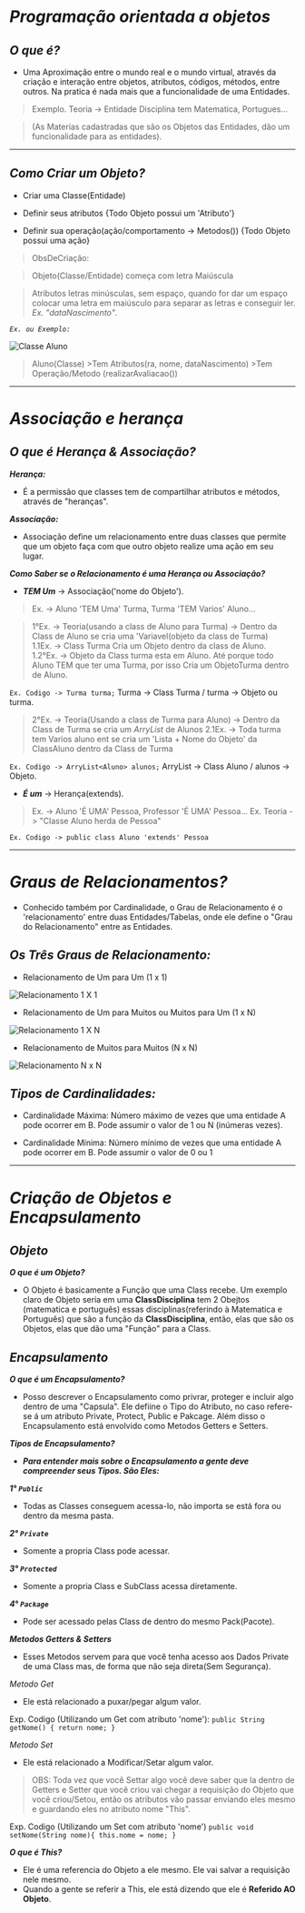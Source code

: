 # **_Programação orientada a objetos_**

## _O que é?_
 
 * Uma Aproximação entre o mundo real e o mundo virtual, através da criação e interação entre 
   objetos, atributos, códigos, métodos, entre outros. Na pratica é nada mais que a funcionalidade de uma Entidades.
   
  > Exemplo. Teoria -> Entidade Disciplina tem Matematica, Portugues...
  
  > (As Materias cadastradas que são os Objetos das Entidades, dão um funcionalidade para as entidades).



***



## _Como Criar um Objeto?_
 
 * Criar uma Classe(Entidade)

 * Definir seus atributos {Todo Objeto possui um 'Atributo'}
 
 * Definir sua operação(ação/comportamento -> Metodos()) {Todo Objeto possui uma ação}  
 
 > ObsDeCriação: 
 
 >Objeto(Classe/Entidade) começa com letra Maiúscula 
 
 >Atributos letras minúsculas, sem espaço, quando for dar um espaço colocar uma letra em maiúsculo para separar as letras e conseguir ler. _Ex. "dataNascimento"_.

 _`Ex. ou Exemplo:`_

![Classe Aluno](https://user-images.githubusercontent.com/101998147/176944110-e7788b5b-5a4e-4270-a174-b5b59259f731.png)
> Aluno(Classe) >Tem Atributos(ra, nome, dataNascimento) >Tem Operação/Metodo (realizarAvaliacao())




***



# _Associação e herança_

## _O que é Herança & Associação?_

_**Herança:**_
 * É a permissão que classes tem de compartilhar atributos e métodos, através de "heranças".
 
_**Associação:**_
 * Associação define um relacionamento entre duas classes que permite que um objeto faça com que outro objeto 
   realize uma ação em seu lugar.
  
_**Como Saber se o Relacionamento é uma Herança ou Associação?**_
 
 * _**TEM Um**_ -> Associação('nome do Objeto').
 > Ex. ->  Aluno 'TEM Uma' Turma, Turma 'TEM Varios' Aluno...

> 1°Ex. -> Teoria(usando a class de Aluno para Turma) -> Dentro da Class de Aluno se cria uma 'Variavel(objeto da class de Turma)  
> 1.1Ex. -> Class Turma Cria um Objeto dentro da class de Aluno.  
> 1.2°Ex. -> Objeto da Class turma esta em Aluno. Até porque todo Aluno TEM que ter uma Turma, por isso Cria um ObjetoTurma dentro de Aluno.

`Ex. Codigo -> Turma turma;`   Turma -> Class Turma / turma -> Objeto ou turma.

> 2°Ex. -> Teoria(Usando a class de Turma para Aluno) -> Dentro da Class de Turma se cria um _ArryList_ de Alunos
> 2.1Ex. -> Toda turma tem Varios aluno ent se cria um 'Lista + Nome do Objeto' da ClassAluno dentro da Class de Turma

`Ex. Codigo -> ArryList<Aluno> alunos;` ArryList<Aluno> -> Class Aluno / alunos -> Objeto.


 * _**É um**_ -> Herança(extends). 
 > Ex. -> Aluno 'É UMA' Pessoa, Professor 'É UMA' Pessoa...
 > Ex. Teoria -> "Classe Aluno herda de Pessoa"
 
 `Ex. Codigo -> public class Aluno 'extends' Pessoa`

 ---
 
# _Graus de Relacionamentos?_

 * Conhecido também por Cardinalidade, o Grau de Relacionamento é o 'relacionamento' entre duas Entidades/Tabelas, 
   onde ele define o "Grau do Relacionamento" entre as Entidades.

## _Os Três Graus de Relacionamento:_
 
* Relacionamento de Um para Um (1 x 1)

![Relacionamento 1 X 1](https://consultabd.files.wordpress.com/2019/09/img01_1x1.jpg)


* Relacionamento de Um para Muitos ou Muitos para Um (1 x N)

![Relacionamento 1 X N](https://user-images.githubusercontent.com/101998147/176983219-c9f34699-dc1c-4773-9664-4aaa2cf218d6.png)


* Relacionamento de Muitos para Muitos (N x N)

![Relacionamento N x N](https://consultabd.files.wordpress.com/2019/09/img01_nxn.jpg?w=616)

## _Tipos de Cardinalidades:_
 
* Cardinalidade Máxima: Número máximo de vezes que uma entidade A pode ocorrer em B. Pode assumir o valor de 1 ou N 
  (inúmeras vezes).

* Cardinalidade Mínima: Número mínimo de vezes que uma entidade A pode ocorrer em B. Pode assumir o valor de 0 ou 1



---



# _Criação de Objetos e Encapsulamento_
 
## _Objeto_

 _**O que é um Objeto?**_
 
* O Objeto é basicamente a Função que uma Class recebe. Um exemplo claro de Objeto seria em uma __ClassDisciplina__ tem 2 Obejtos (matematica e português) essas disciplinas(referindo à Matematica e Português) que são a função da __ClassDisciplina__, então, elas que são os Objetos, elas que dão uma "Função" para a Class.

 
 
 ## _Encapsulamento_

 _**O que é um Encapsulamento?**_

 * Posso descrever o Encapsulamento como privrar, proteger e incluir algo dentro de uma "Capsula". Ele defiine o Tipo do Atributo, no caso refere-se á um atributo Private, Protect, Public e Pakcage. Além disso o Encapsulamento está envolvido como Metodos Getters e Setters.
 
 _**Tipos de Encapsulamento?**_
 
 * _**Para entender mais sobre o Encapsulamento a gente deve compreender seus Tipos. São Eles:**_
 
 _**1° `Public`**_
 * Todas as Classes conseguem acessa-lo, não importa se está fora ou dentro da mesma pasta.
 
 _**2° `Private`**_
 * Somente a propria Class pode acessar.
 
 _**3° `Protected`**_
 * Somente a propria Class e SubClass acessa diretamente.
 
 _**4° `Package`**_
 * Pode ser acessado pelas Class de dentro do mesmo Pack(Pacote).

 _**Metodos Getters & Setters**_
 * Esses Metodos servem para que você tenha acesso aos Dados Private de uma Class mas, de forma que não seja direta(Sem Segurança).
 
 _Metodo Get_
 * Ele está relacionado a puxar/pegar algum valor.
 
 Exp. Codigo (Utilizando um Get com atributo 'nome'): 
 `public String getNome() {
    return nome; }`
 
 _Metodo Set_
 * Ele está relacionado a Modificar/Setar algum valor.
 
 > OBS: Toda vez que você Settar algo você deve saber que la dentro de Getters e Setter que você criou vai chegar a requisição do Objeto que você
   criou/Setou, então os atributos vão passar enviando eles mesmo e guardando eles no atributo nome "This". 
 
 Exp. Codigo (Utilizando um Set com atributo 'nome') `public void setNome(String nome){
 this.nome = nome; }`
 
 _**O que é This?**_
 * Ele é uma referencia do Objeto a ele mesmo. Ele vai salvar a requisição nele mesmo.
 * Quando a gente se referir a This, ele está dizendo que ele é **Referido AO Objeto**.
